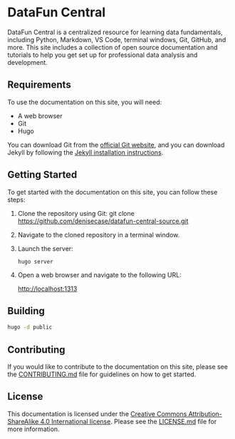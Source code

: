 # DataFun Central

DataFun Central is a centralized resource for learning data fundamentals, including Python, Markdown, VS Code, terminal windows, Git, GitHub, and more.   This site includes a collection of open source documentation and tutorials
to help you get set up for professional data analysis and development.

## Requirements

To use the documentation on this site, you will need:

- A web browser
- Git
- Hugo

You can download Git from the [official Git website](https://git-scm.com/downloads), and you can download Jekyll by following the [Jekyll installation instructions](https://jekyllrb.cominstallation/).

## Getting Started

To get started with the documentation on this site, you can follow these steps:

1. Clone the repository using Git: git clone <https://github.com/denisecase/datafun-central-source.git>

2. Navigate to the cloned repository in a terminal window.

3. Launch the server:

    `hugo server`

4. Open a web browser and navigate to the following URL:

    <http://localhost:1313>

## Building

```bash
hugo -d public
```

## Contributing

If you would like to contribute to the documentation on this site, please see the [CONTRIBUTING.md](CONTRIBUTING.md) file for guidelines on how to get started.

## License

This documentation is licensed under the [Creative Commons Attribution-ShareAlike 4.0 International license](https://creativecommons.org/licenses/by-sa/4.0/). Please see the [LICENSE.md](LICENSE.md) file for more information.
